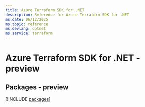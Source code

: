 ```yaml
---
title: Azure Terraform SDK for .NET
description: Reference for Azure Terraform SDK for .NET
ms.date: 06/12/2025
ms.topic: reference
ms.devlang: dotnet
ms.service: terraform
---
```

# Azure Terraform SDK for .NET - preview
## Packages - preview
[!INCLUDE [packages](terraform-index.md)]